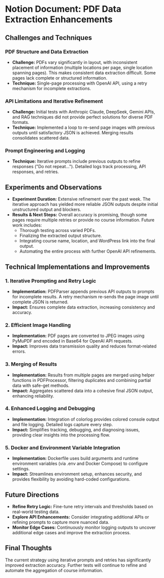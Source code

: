 # Notion Document: PDF Data Extraction Enhancements

## Challenges and Techniques

### PDF Structure and Data Extraction
- **Challenge:** PDFs vary significantly in layout, with inconsistent placement of information (multiple locations per page, single location spanning pages). This makes consistent data extraction difficult. Some pages lack complete or structured information.
- **Technique:** Single-page processing with OpenAI API, using a retry mechanism for incomplete extractions.

### API Limitations and Iterative Refinement
- **Challenge:** Initial tests with Anthropic Claude, DeepSeek, Gemini APIs, and RAG techniques did not provide perfect solutions for diverse PDF formats.
- **Technique:** Implemented a loop to re-send page images with previous outputs until satisfactory JSON is achieved. Merging results consolidates scattered data.

### Prompt Engineering and Logging
- **Technique:** Iterative prompts include previous outputs to refine responses ("Do not repeat..."). Detailed logs track processing, API responses, and retries.

## Experiments and Observations
- **Experiment Duration:** Extensive refinement over the past week. The iterative approach has yielded more reliable JSON outputs despite initial unstructured output and blockers.
- **Results & Next Steps:** Overall accuracy is promising, though some pages require multiple retries or provide no course information. Future work includes:
  - Thorough testing across varied PDFs.
  - Finalizing the extracted output structure.
  - Integrating course name, location, and WordPress link into the final output.
  - Automating the entire process with further OpenAI API refinements.

## Technical Implementations and Improvements

### 1. Iterative Prompting and Retry Logic
- **Implementation:** PDFParser appends previous API outputs to prompts for incomplete results. A retry mechanism re-sends the page image until complete JSON is returned.
- **Impact:** Ensures complete data extraction, increasing consistency and accuracy.

### 2. Efficient Image Handling
- **Implementation:** PDF pages are converted to JPEG images using PyMuPDF and encoded in Base64 for OpenAI API requests.
- **Impact:** Improves data transmission quality and reduces format-related errors.

### 3. Merging of Results
- **Implementation:** Results from multiple pages are merged using helper functions in PDFProcessor, filtering duplicates and combining partial data with safe-get methods.
- **Impact:** Aggregates scattered data into a cohesive final JSON output, enhancing reliability.

### 4. Enhanced Logging and Debugging
- **Implementation:** Integration of colorlog provides colored console output and file logging. Detailed logs capture every step.
- **Impact:** Simplifies tracking, debugging, and diagnosing issues, providing clear insights into the processing flow.

### 5. Docker and Environment Variable Integration
- **Implementation:** Dockerfile uses build arguments and runtime environment variables (via .env and Docker Compose) to configure settings.
- **Impact:** Streamlines environment setup, enhances security, and provides flexibility by avoiding hard-coded configurations.

## Future Directions
- **Refine Retry Logic:** Fine-tune retry intervals and thresholds based on real-world testing data.
- **Explore API Enhancements:** Consider integrating additional APIs or refining prompts to capture more nuanced data.
- **Monitor Edge Cases:** Continuously monitor logging outputs to uncover additional edge cases and improve the extraction process.

## Final Thoughts
The current strategy using iterative prompts and retries has significantly improved extraction accuracy. Further tests will continue to refine and automate the aggregation of course information.

